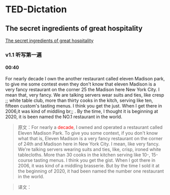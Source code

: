# TED-Dictation
## The secret ingredients of great hospitality

[The secret ingredients of great hospitality](https://www.ted.com/talks/will_guidara_the_secret_ingredients_of_great_hospitality?rss=172BB350-0207)

### v1.1 听写第一遍
#### 00:40
For nearly decade I own the another restaurant called eleven Madison park, to give me some contest even they don't know that eleven Madison is a very fancy restaurant on the corner 25 the Madison here New York City. I mean that, very fancy. We are talking servers wear suits and ties, like cresp ;; white table club, more than thirty cooks in the kitch, serving like ten, fifteen custom's tasting menus. I think you get the just. When I get there in 2006,it was kind of middling br;; . By the time, I thought it is beginning at 2020, it is been named the NO.1 restaurant in the world.

>原文：For nearly a <span style="color: red">decade</span>, I owned and operated a restaurant called Eleven Madison Park. To give you some context, if you don't know what that is, Eleven Madison is a very fancy restaurant on the corner of 24th and Madison here in New York City. I mean, like very fancy. We're talking servers wearing suits and ties, like, crisp, ironed white tablecloths. More than 30 cooks in the kitchen serving like 10-, 15-course tasting menus. I think you get the gist. When I got there in 2006, it was kind of a middling brasserie. But by the time I sold it at the beginning of 2020, it had been named the number one restaurant in the world.

>译文：
